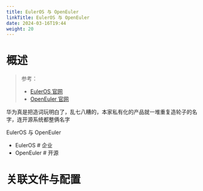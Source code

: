 ```yaml
---
title: EulerOS 与 OpenEuler
linkTitle: EulerOS 与 OpenEuler
date: 2024-03-16T19:44
weight: 20
---
```


# 概述

> 参考：
> 
> - [EulerOS 官网](https://developer.huaweicloud.com/ict/cn/site-euleros/euleros)
> - [OpenEuler 官网](https://www.openeuler.org/zh/)

华为真是把造词玩明白了，乱七八糟的，本家私有化的产品就一堆重复造轮子的名字，连开源系统都整俩名字

EulerOS 与 OpenEuler

- EulerOS # 企业
- OpenEuler # 开源

# 关联文件与配置
